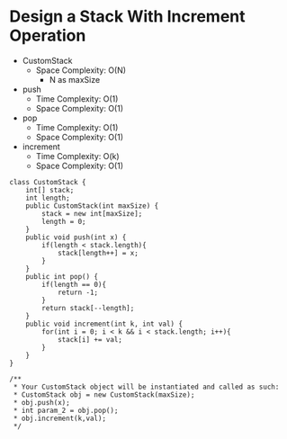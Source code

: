 # Design a Stack With Increment Operation

- CustomStack
  - Space Complexity: O(N)
    - N as maxSize
- push
  - Time Complexity: O(1)
  - Space Complexity: O(1)
- pop
  - Time Complexity: O(1)
  - Space Complexity: O(1)
- increment
  - Time Complexity: O(k)
  - Space Complexity: O(1)

```
class CustomStack {
    int[] stack;
    int length;
    public CustomStack(int maxSize) {
        stack = new int[maxSize];
        length = 0;
    }
    public void push(int x) {
        if(length < stack.length){
            stack[length++] = x;
        }
    }
    public int pop() {
        if(length == 0){
            return -1;
        }
        return stack[--length];
    }
    public void increment(int k, int val) {
        for(int i = 0; i < k && i < stack.length; i++){
            stack[i] += val;
        }
    }
}
```

```
/**
 * Your CustomStack object will be instantiated and called as such:
 * CustomStack obj = new CustomStack(maxSize);
 * obj.push(x);
 * int param_2 = obj.pop();
 * obj.increment(k,val);
 */
```
